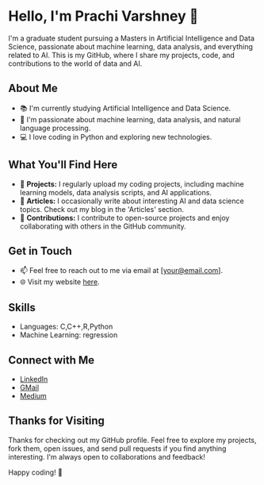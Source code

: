 # Hello, I'm Prachi Varshney 👋

I'm a graduate student pursuing a Masters in Artificial Intelligence and Data Science, passionate about machine learning, data analysis, and everything related to AI. This is my GitHub, where I share my projects, code, and contributions to the world of data and AI.

## About Me

- 📚 I'm currently studying Artificial Intelligence and Data Science.
- 💼 I'm passionate about machine learning, data analysis, and natural language processing.
- 💻 I love coding in Python and exploring new technologies.

## What You'll Find Here

- 📂 **Projects:** I regularly upload my coding projects, including machine learning models, data analysis scripts, and AI applications.
- 📝 **Articles:** I occasionally write about interesting AI and data science topics. Check out my blog in the 'Articles' section.
- 🌟 **Contributions:** I contribute to open-source projects and enjoy collaborating with others in the GitHub community.

## Get in Touch

- 📫 Feel free to reach out to me via email at [your@email.com].
- 🌐 Visit my website [here](https://yourwebsite.com).

## Skills
- Languages: C,C++,R,Python
- Machine Learning: regression 

## Connect with Me

- [LinkedIn](https://www.linkedin.com/in/prachi-varshney-2b067a123/)
- [GMail](prachivarshney999@gmail.com)
- [Medium](https://medium.com/@yourhandle)

## Thanks for Visiting

Thanks for checking out my GitHub profile. Feel free to explore my projects, fork them, open issues, and send pull requests if you find anything interesting. I'm always open to collaborations and feedback!

Happy coding! 🚀

